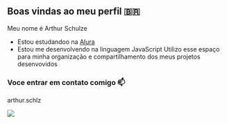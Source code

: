 ## Boas vindas ao meu perfil 🇧🇷

Meu nome é Arthur Schulze
-  Estou estudandoo na [Alura](https://www.alura.com.br)
- Estou me desenvolvendo na linguagem JavaScript
   Utilizo esse espaço para minha organização e compartilhamento dos meus projetos desenvovidos

### Voce entrar em contato comigo 📫
arthur.schlz

![](https://media1.tenor.com/m/8utLEdu-XLcAAAAd/jeans-mom.gif)
